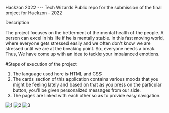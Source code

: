 Hackzon 2022 --- Tech Wizards
Public repo for the submission of the final project for Hackzon - 2022

Description

The project focuses on the betterment of the mental health of the people. A person can excel in his life if he is mentally stable.
In this fast moving world, where everyone gets stressed easily and we often don't know we are stressed until we are at the breaking point. So, everyone needs a break. 
Thus, We have come up with an idea to tackle your imbalanced emotions.

#Steps of execution of the project

1. The language used here is HTML and CSS
2. The cards section of this application contains various moods that you might be feeling lately and based on that as you press on the particular button, you'll be given    personalized messages from our side.
3. The pages are linked with each other so as to provide easy navigation.







![1](https://user-images.githubusercontent.com/91963974/202229460-cd3fb0e1-38f0-4d6e-978c-2be01760eebb.png)
![2](https://user-images.githubusercontent.com/91963974/202229605-c8c94a21-982a-4ccb-95a0-ae09c70c2bf9.png)
![3](https://user-images.githubusercontent.com/91963974/202230152-d2b4b1ec-79b6-4be1-805d-79dda244868c.png)



                
